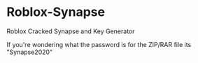 # Roblox-Synapse
Roblox Cracked Synapse and Key Generator

If you're wondering what the password is for the ZIP/RAR file its "Synapse2020"
